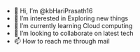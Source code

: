 - 👋 Hi, I’m @kbHariPrasath16
- 👀 I’m interested in Exploring new things 
- 🌱 I’m currently learning Cloud computing 
- 💞️ I’m looking to collaborate on latest tech 
- 📫 How to reach me through mail

<!---
kbHariPrasath16/kbHariPrasath16 is a ✨ special ✨ repository because its `README.md` (this file) appears on your GitHub profile.
You can click the Preview link to take a look at your changes.
--->
